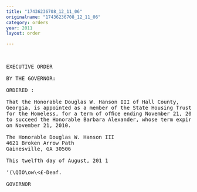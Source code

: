 ```yaml
---
title: "17436236708_12_11_06"
originalname: "17436236708_12_11_06"
category: orders
year: 2011
layout: order

---
```

<pre>
 

EXECUTIVE ORDER

BY THE GOVERNOR:

ORDERED :

That the Honorable Douglas W. Hanson III of Hall County,
Georgia, is appointed as a member of the State Housing Trust Fund
for the Homeless, for a term of ofﬁce ending November 21, 2014,
to succeed the Honorable Barbara Alexander, whose term expired
on November 21, 2010.

The Honorable Douglas W. Hanson III
4621 Broken Arrow Path
Gainesville, GA 30506

This twelfth day of August, 201 1

‘(\QIO\ow\<£-Deaf.

GOVERNOR

</pre>
